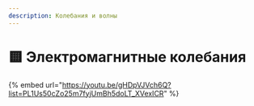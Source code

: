 ```yaml
---
description: Колебания и волны
---
```


# 🟨 Электромагнитные колебания

{% embed url="https://youtu.be/gHDpVJVch6Q?list=PL1Us50cZo25m7fyjUmBh5doLT_XVexICR" %}
